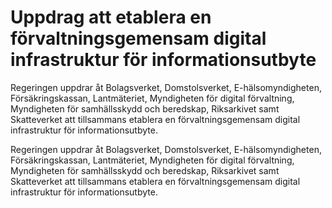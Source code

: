 # Uppdrag att etablera en förvaltningsgemensam digital infrastruktur för informationsutbyte

Regeringen uppdrar åt Bolagsverket, Domstolsverket, E-hälsomyndigheten, Försäkringskassan, Lantmäteriet, Myndigheten för digital förvaltning, Myndig­heten för samhällsskydd och beredskap, Riksarkivet samt Skatteverket att tillsammans etablera en förvaltningsgemensam digital infrastruktur för informationsutbyte.

Regeringen uppdrar åt Bolagsverket, Domstolsverket, E-hälsomyndigheten, Försäkringskassan, Lantmäteriet, Myndigheten för digital förvaltning, Myndig­heten för samhällsskydd och beredskap, Riksarkivet samt Skatteverket att tillsammans etablera en förvaltningsgemensam digital infrastruktur för informationsutbyte.
